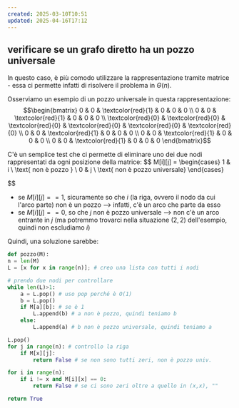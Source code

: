 ```yaml
---
created: 2025-03-10T10:51
updated: 2025-04-16T17:12
---
```

## verificare se un grafo diretto ha un pozzo universale
In questo caso, è più comodo utilizzare la rappresentazione tramite matrice - essa ci permette infatti di risolvere il problema in $\Theta(n)$. 

Osserviamo un esempio di un pozzo universale in questa rappresentazione:
$$\begin{bmatrix} 0 & 0 & \textcolor{red}{1} & 0 & 0 & 0 \\ 0 & 0 & \textcolor{red}{1} & 0 & 0 & 0 \\ \textcolor{red}{0} & \textcolor{red}{0} & \textcolor{red}{0} & \textcolor{red}{0} & \textcolor{red}{0} & \textcolor{red}{0} \\ 0 & 0 & \textcolor{red}{1} & 0 & 0 & 0 \\ 0 & 0 & \textcolor{red}{1} & 0 & 0 & 0 \\ 0 & 0 & \textcolor{red}{1} & 0 & 0 & 0 \end{bmatrix}$$

C'è un semplice test che ci permette di eliminare uno dei due nodi rappresentati da ogni posizione della matrice:
$$
M[i][j] = \begin{cases} 1 & i \ \text{ non è pozzo } \\ 0 & j \ \text{ non è pozzo universale} \end{cases}

$$

- se $M[i][j]==1$, sicuramente so che $i$ (la riga, ovvero il nodo da cui l'arco parte) non è un pozzo ⟶ infatti, c'è un arco che parte da esso
- se $M[i][j]==0$, so che $j$ non è pozzo universale ⟶  non c'è un arco entrante in $j$ (ma potremmo trovarci nella situazione $(2,2)$ dell'esempio, quindi non escludiamo $i$)

Quindi, una soluzione sarebbe:
```python
def pozzo(M):
n = len(M)
L = [x for x in range(n)]; # creo una lista con tutti i nodi

# prendo due nodi per controllare
while len(L)>1:
	a = L.pop() # uso pop perché è O(1)
	b = L.pop()
	if M[a][b]: # se è 1
		L.append(b) # a non è pozzo, quindi teniamo b
	else:
		L.append(a) # b non è pozzo universale, quindi teniamo a

L.pop()
for j in range(n): # controllo la riga 
	if M[x][j]: 
		return False # se non sono tutti zeri, non è pozzo univ.

for i in range(n):
	if i != x and M[i][x] == 0:
		return False # se ci sono zeri oltre a quello in (x,x), ""

return True
```

